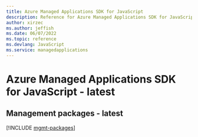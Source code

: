 ```yaml
---
title: Azure Managed Applications SDK for JavaScript
description: Reference for Azure Managed Applications SDK for JavaScript
author: xirzec
ms.author: jeffish
ms.date: 06/07/2022
ms.topic: reference
ms.devlang: JavaScript
ms.service: managedapplications
---
```

# Azure Managed Applications SDK for JavaScript - latest
## Management packages - latest
[!INCLUDE [mgmt-packages](managed-applications-mgmt-index.md)]
